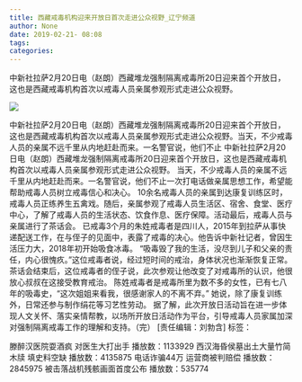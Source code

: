 ```yaml
---
title: 西藏戒毒机构迎来开放日首次走进公众视野_辽宁频道
author: None
date: 2019-02-21- 08:08
tags: 
categories: 
---
```

中新社拉萨2月20日电（赵朗）西藏堆龙强制隔离戒毒所20日迎来首个开放日，这也是西藏戒毒机构首次以戒毒人员亲属参观形式走进公众视野。
<!-- more -->
                
<img align="center" border="0" src="http://p2.ifengimg.com/a/2016/0810/204c433878d5cf9size1_w16_h16.png" />
                
            
中新社拉萨2月20日电（赵朗）西藏堆龙强制隔离戒毒所20日迎来首个开放日，这也是西藏戒毒机构首次以戒毒人员亲属参观形式走进公众视野。当天，不少戒毒人员的亲属不远千里从内地赶赴而来。一名警官说，他们不止
中新社拉萨2月20日电（赵朗）西藏堆龙强制隔离戒毒所20日迎来首个开放日，这也是西藏戒毒机构首次以戒毒人员亲属参观形式走进公众视野。
当天，不少戒毒人员的亲属不远千里从内地赶赴而来。一名警官说，他们不止一次打电话做亲属思想工作，希望能帮助戒毒人员树立戒毒信心和决心。
10余名戒毒人员的亲属到达康复训练区时，戒毒人员正练养生五禽戏。随后，亲属参观了戒毒人员生活区、宿舍、食堂、医疗中心，了解了戒毒人员的生活状态、饮食作息、医疗保障。活动最后，戒毒人员与亲属进行了茶话会。
已戒毒3个月的朱姓戒毒者是四川人，2015年到拉萨从事快递配送工作，在与侄子的见面中，表露了戒毒的决心。他告诉中新社记者，曾因生活压力大，2018年初开始吸食冰毒。
“吸毒毁了我的生活，没尽到儿子和父亲的责任，内心很愧疚。”这位戒毒者说，经过短时间的戒治，身体状况也渐渐恢复正常。
茶话会结束后，这位戒毒者的侄子说，此次参观让他改变了对戒毒所的认识，他很放心叔叔在这接受教育戒治。
陈姓戒毒者是戒毒所里为数不多的女性，已有七八年的吸毒史，“这次姐姐来看我，很感谢家人的不离不弃。”
她说，除了康复训练外，日常还参与制作绢花等习艺性劳动。
据了解，此次开放日活动旨在进一步体现人文关怀、落实亲情帮教，以场所开放日活动作为平台，引导戒毒人员家属加深对强制隔离戒毒工作的理解和支持。（完）
[责任编辑：刘勃含]
标签：
 
             
滕醉汉医院耍酒疯 对医生大打出手
播放数：1133929
西汉海昏侯墓出土大量竹简木牍 填史料空缺
播放数：4135875
电话诈骗44万 运营商被判赔偿
播放数：2845975
被击落战机残骸画面首度公布
播放数：535774

